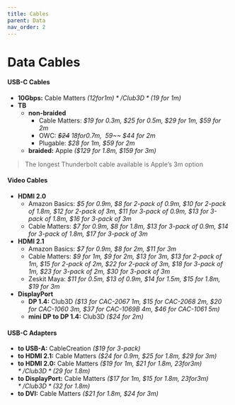 ```yaml
---
title: Cables
parent: Data
nav_order: 2
---
```

# Data Cables

#### USB-C Cables

- **10Gbps:** Cable Matters *($12 for 1m)* / Club3D *($19 for 1m)*
- **TB** 
	- **non-braided** 
		- Cable Matters: *$19 for 0.3m, $25 for 0.5m, $29 for 1m, $59 for 2m* 
		- OWC: *~~$24~~ $18 for 0.7m, ~~$59~~ $44 for 2m*
		- Plugable: *$28 for 1m, $59 for 2m*
	- **braided:** Apple *($129 for 1.8m, $159 for 3m)*

> The longest Thunderbolt cable available is Apple’s 3m option

#### Video Cables

- **HDMI 2.0** 
	- Amazon Basics: *$5 for 0.9m, $8 for 2-pack of 0.9m, $10 for 2-pack of 1.8m, $12 for 2-pack of 3m, $11 for 3-pack of 0.9m, $13 for 3-pack of 1.8m, $16 for 3-pack of 3m*
	- Cable Matters: *$7 for 0.9m, $8 for 1.8m, $13 for 3-pack of 0.9m, $14 for 3-pack of 1.8m, $17 for 3-pack of 3m*
- **HDMI 2.1**
	- Amazon Basics: *$7 for 0.9m, $8 for 2m, $11 for 3m*
	- Cable Matters: *$9 for 1m, $9 for 2m, $13 for 3m, $13 for 2-pack of 1m, $15 for 2-pack of 2m, $22 for 2-pack of 3m, $18 for 3-pack of 1m, $23 for 3-pack of 2m, $30 for 3-pack of 3m*
	- Zeskit Maya: *$11 for 0.5m, $13 of 0.9m, $14 for 1.5m, $15 for 1.8m, $19 for 3m*
- **DisplayPort**
	- **DP 1.4:** Club3D *($13 for CAC-2067 1m, $15 for CAC-2068 2m, $20 for CAC-1060 3m, $37 for CAC-1069B 4m, $46 for CAC-1061 5m)*
	- **mini DP to DP 1.4:** Club3D *($24 for 2m)*

#### USB-C Adapters

- **to USB-A:** CableCreation *($19 for 3-pack)*
- **to HDMI 2.1:** Cable Matters *($24 for 0.9m, $25 for 1.8m, $29 for 3m)*
- **to HDMI 2.0:** Cable Matters *($19 for 1m, $21 for 1.8m, $23 for 3m)* / Club3D *($29 for 1.8m)*
- **to DisplayPort:** Cable Matters *($17 for 1m, $15 for 1.8m, $23 for 3m)* / Club3D *($32 for 1.8m)*
- **to DVI:** Cable Matters *($21 for 1.8m, $24 for 3m)* 

